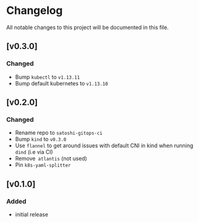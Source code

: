 # Changelog
All notable changes to this project will be documented in this file.

## [v0.3.0]

### Changed

- Bump `kubectl` to `v1.13.11`
- Bump default kubernetes to `v1.13.10`

## [v0.2.0]

### Changed

- Rename repo to `satoshi-gitops-ci`
- Bump `kind` to `v0.3.0`
- Use `flannel` to get around issues with default CNI in kind when running `dind` (i.e via CI)
- Remove` atlantis` (not used)
- Pin `k8s-yaml-splitter`

## [v0.1.0]

### Added

- initial release
